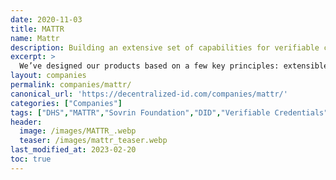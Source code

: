 ```yaml
---
date: 2020-11-03
title: MATTR
name: Mattr
description: Building an extensive set of capabilities for verifiable credential issuance, verification, and storage.  
excerpt: >
  We’ve designed our products based on a few key principles: extensible data formats, secure authentication protocols, a rigorous semantic data model, industry-standard cryptography, and the use of drivers and extensions to allow modular and configurable use of the platform over time.
layout: companies
permalink: companies/mattr/
canonical_url: 'https://decentralized-id.com/companies/mattr/'
categories: ["Companies"]
tags: ["DHS","MATTR","Sovrin Foundation","DID","Verifiable Credentials","Schema.org","JSON-LD","BBS Signatures","Linked Data"]
header:
  image: /images/MATTR_.webp
  teaser: /images/mattr_teaser.webp
last_modified_at: 2023-02-20
toc: true
---
```





